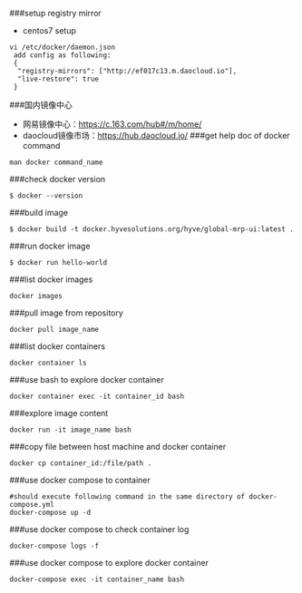 ###setup registry mirror
- centos7 setup
```
vi /etc/docker/daemon.json
 add config as following:
 {
  "registry-mirrors": ["http://ef017c13.m.daocloud.io"],
  "live-restore": true
 }
```
###国内镜像中心
- 网易镜像中心：https://c.163.com/hub#/m/home/ 
- daocloud镜像市场：https://hub.daocloud.io/
###get help doc of docker command
```
man docker command_name
```
###check docker version
```
$ docker --version
```
###build image
```
$ docker build -t docker.hyvesolutions.org/hyve/global-mrp-ui:latest .
```
###run docker image
```
$ docker run hello-world
```
###list docker images
```
docker images
```
###pull image from repository
```
docker pull image_name
```
###list docker containers
```
docker container ls
```

###use bash to explore docker container
```
docker container exec -it container_id bash 
```

###explore image content
```
docker run -it image_name bash
```
###copy file between host machine and docker container
```
docker cp container_id:/file/path .
```
###use docker compose to container
```
#should execute following command in the same directory of docker-compose.yml
docker-compose up -d
```
###use docker compose to check container log
```
docker-compose logs -f
```
###use docker compose to explore docker container
```
docker-compose exec -it container_name bash
```

